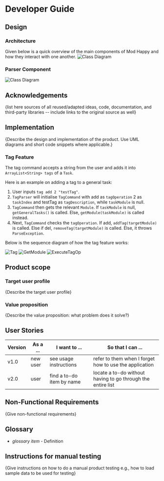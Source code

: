 # Developer Guide

## Design
### Architecture
Given below is a quick overview of the main components of Mod Happy and how they interact with one another.
![Class Diagram](http://www.plantuml.com/plantuml/proxy?src=https://raw.githubusercontent.com/Ch40gRv1-Mu/tp/branch-A-UML/docs/Components.puml)

### Parser Component
![Class Diagram](http://www.plantuml.com/plantuml/proxy?src=https://raw.githubusercontent.com/Ch40gRv1-Mu/tp/branch-A-UML/docs/Parser.puml)
## Acknowledgements

{list here sources of all reused/adapted ideas, code, documentation, and third-party libraries -- include links to the original source as well}

## Implementation

{Describe the design and implementation of the product. Use UML diagrams and short code snippets where applicable.}

### Tag Feature

The tag command accepts a string from the user and adds it into `ArrayList<String> tags` of a `Task`.  

Here is an example on adding a tag to a general task:  
1) User inputs `tag add 2 "testTag"`. 
2) `TagParser` will initialise `TagCommand` with add as `tagOperation` 2 as `taskIndex` and testTag as `tagDescription`, while `taskModule` is null.
3) `TagCommand` then gets the relevant `Module`. If `taskModule` is null, `getGeneralTasks()` is called. Else, `getModule(taskModule)` is called instead.
4) Next, `TagCommand` checks the `tagOperation`. If add, `addTag(targetModule)` is called. Else if del, `removeTag(targetModule)` is called. Else, it throws `ParseException`.

Below is the sequence diagram of how the tag feature works:

![Tag](https://user-images.githubusercontent.com/70083643/159491805-2cffefd1-73d6-4d3c-8098-ef7ff46acfd6.png)
![GetModule](https://user-images.githubusercontent.com/70083643/159489557-d82be092-7570-459c-b933-5d1497490b98.png)
![ExecuteTagOp](https://user-images.githubusercontent.com/70083643/159489602-2a88ed8f-3227-4f06-bf4a-d1f743d60856.png)

## Product scope
### Target user profile

{Describe the target user profile}

### Value proposition

{Describe the value proposition: what problem does it solve?}

## User Stories

|Version| As a ... | I want to ... | So that I can ...|
|--------|----------|---------------|------------------|
|v1.0|new user|see usage instructions|refer to them when I forget how to use the application|
|v2.0|user|find a to-do item by name|locate a to-do without having to go through the entire list|

## Non-Functional Requirements

{Give non-functional requirements}

## Glossary

* *glossary item* - Definition

## Instructions for manual testing

{Give instructions on how to do a manual product testing e.g., how to load sample data to be used for testing}
